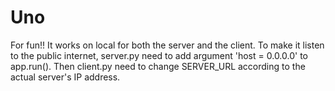# Uno
For fun!!
It works on local for both the server and the client.
To make it listen to the public internet, server.py need to add argument 'host = 0.0.0.0' to app.run(). Then client.py need to change SERVER_URL according to the actual server's IP address. 
